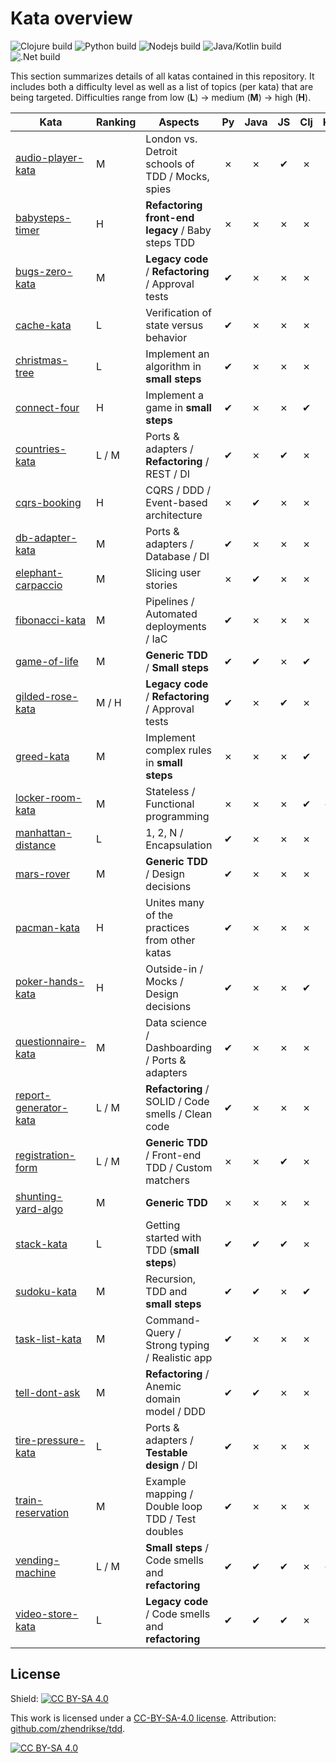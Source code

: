 # Kata overview

![Clojure build](https://img.shields.io/github/actions/workflow/status/zhendrikse/tdd/clojure.yml?label=Clojure%20katas)
![Python build](https://img.shields.io/github/actions/workflow/status/zhendrikse/tdd/python.yml?label=Python%20katas)
![Nodejs build](https://img.shields.io/github/actions/workflow/status/zhendrikse/tdd/node.js.yml?label=NodeJS%20katas)
![Java/Kotlin build](https://img.shields.io/github/actions/workflow/status/zhendrikse/tdd/gradle.yml?label=Java%2FKotlin%20katas)
![.Net build](https://img.shields.io/github/actions/workflow/status/zhendrikse/tdd/dotnet.yml?label=.NET%20katas)

This section summarizes details of all katas contained in this repository.
It includes both a difficulty level as well as a list of topics (per kata) 
that are being targeted.
Difficulties range from low (**L**) &rarr; medium (**M**) &rarr; high (**H**).
  
| Kata                                            | Ranking | Aspects                                               | Py | Java | JS | Clj | Kt | TS | C# |
| ----------------------------------------------- | ------- | ----------------------------------------------------- |:--:|:----:|:--:|:---:|:--:|:--:|:--:|
| [audio-player-kata](./audio-player-kata)        | M       | London vs. Detroit schools of TDD / Mocks, spies      | ✗  | ✗   | ✔  | ✗   | ✗  | ✗ | ✗ |
| [babysteps-timer](./babysteps-timer)            | H       | **Refactoring front-end legacy** / Baby steps TDD     | ✗  | ✗   | ✗  | ✗   | ✗  | ✔ | ✗ |
| [bugs-zero-kata](./bugs-zero-kata)              | M       | **Legacy code** / **Refactoring** / Approval tests    | ✔  | ✗   | ✗  | ✗   | ✗  | ✗ | ✗ |
| [cache-kata](./cache-kata)                      | L       | Verification of state versus behavior                 | ✔  | ✗   | ✗  | ✗   | ✗  | ✗ | ✗ |
| [christmas-tree](./christmas-tree)              | L       | Implement an algorithm in **small steps**             | ✔  | ✗   | ✗  | ✗   | ✗  | ✗ | ✗ |
| [connect-four](./connect-four)                  | H       | Implement a game in **small steps**                   | ✔  | ✗   | ✗  | ✔   | ✗  | ✗ | ✗ |
| [countries-kata](./countries-kata)              | L / M   | Ports &amp; adapters / **Refactoring** / REST / DI    | ✔  | ✗   | ✔  | ✗   | ✗  | ✔ | ✗ |
| [cqrs-booking](./cqrs-booking)                  | H       | CQRS / DDD / Event-based architecture                 | ✗  | ✔   | ✗  | ✗   | ✗  | ✗ | ✗ |
| [db-adapter-kata](./db-adapter-kata)            | M       | Ports &amp; adapters / Database / DI                  | ✔  | ✗   | ✗  | ✗   | ✗  | ✗ | ✗ |
| [elephant-carpaccio](./elephant-carpaccio)      | M       | Slicing user stories                                  | ✗  | ✔   | ✗  | ✗   | ✗  | ✗ | ✗ |
| [fibonacci-kata](./db-adapter-kata)             | M       | Pipelines / Automated deployments / IaC               | ✔  | ✗   | ✗  | ✗   | ✗  | ✗ | ✗ |
| [game-of-life](./game-of-life)                  | M       | **Generic TDD** / **Small steps**                     | ✔  | ✔   | ✗  | ✔   | ✗  | ✗ | ✗ |
| [gilded-rose-kata](./gilded-rose-kata)          | M / H   | **Legacy code** / **Refactoring** / Approval tests    | ✔  | ✗   | ✔  | ✗   | ✗  | ✗ | ✗ |
| [greed-kata](./greed-kata)                      | M       | Implement complex rules in **small steps**            | ✗  | ✗   | ✗  | ✔   | ✗  | ✗ | ✗ |
| [locker-room-kata](./locker-room-kata)          | M       | Stateless / Functional programming                    | ✗  | ✗   | ✗  | ✔   | ✔  | ✗ | ✗ |
| [manhattan-distance](./manhattan-distance)      | L       | 1, 2, N / Encapsulation                               | ✔  | ✗   | ✗  | ✗   | ✗  | ✗ | ✗ |
| [mars-rover](./mars-rover)                      | M       | **Generic TDD** / Design decisions                    | ✔  | ✗   | ✗  | ✗   | ✗  | ✗ | ✔ |
| [pacman-kata](./pacman-kata)                    | H       | Unites many of the practices from other katas         | ✔  | ✗   | ✗  | ✗   | ✗  | ✗ | ✗ |
| [poker-hands-kata](./poker-hands-kata)          | H       | Outside-in / Mocks / Design decisions                 | ✔  | ✗   | ✗  | ✔   | ✗  | ✗ | ✗ |
| [questionnaire-kata](./questionnaire-kata)      | M       | Data science / Dashboarding / Ports &amp; adapters    | ✔  | ✗   | ✗  | ✗   | ✗  | ✗ | ✗ |
| [report-generator-kata](./report-generator-kata)| L / M   | **Refactoring** / SOLID / Code smells / Clean code    | ✔  | ✗   | ✗  | ✗   | ✗  | ✗ | ✗ |
| [registration-form](./registration-form)        | L / M   | **Generic TDD** / Front-end TDD / Custom matchers     | ✗  | ✗   | ✔  | ✗   | ✗  | ✗ | ✗ |
| [shunting-yard-algo](./shunting-yard-algo)      | M       | **Generic TDD**                                       | ✗  | ✗   | ✗  | ✗   | ✗  | ✗ | ✔ |
| [stack-kata](./stack-kata)                      | L       | Getting started with TDD (**small steps**)            | ✔  | ✔   | ✔  | ✗   | ✗  | ✔ | ✗ |
| [sudoku-kata](./sudoku-kata)                    | M       | Recursion, TDD and **small steps**                    | ✔  | ✔   | ✗  | ✔   | ✗  | ✗ | ✗ |
| [task-list-kata](./task-list-kata)              | M       | Command-Query / Strong typing / Realistic app         | ✔  | ✗   | ✗  | ✗   | ✗  | ✗ | ✗ |
| [tell-dont-ask](./tell-dont-ask)                | M       | **Refactoring** / Anemic domain model / DDD           | ✔  | ✔   | ✗  | ✗   | ✗  | ✔ | ✔ | 
| [tire-pressure-kata](./tire-pressure-kata)      | L       | Ports &amp; adapters / **Testable design** / DI       | ✔  | ✗   | ✗  | ✗   | ✗  | ✗ | ✗ | 
| [train-reservation](./train-reservation)        | M       | Example mapping / Double loop TDD / Test doubles      | ✔  | ✗   | ✗  | ✗   | ✗  | ✗ | ✔ | 
| [vending-machine](./vending-machine)            | L / M   | **Small steps** / Code smells and **refactoring**     | ✔  | ✔   | ✔  | ✗   | ✔  | ✔ | ✔ |
| [video-store-kata](./video-store-kata)          | L       | **Legacy code** / Code smells and **refactoring**     | ✔  | ✔   | ✔  | ✗   | ✗  | ✔ | ✗ |

## License
  
Shield: [![CC BY-SA 4.0][cc-by-sa-shield]][cc-by-sa]

This work is licensed under a
[CC-BY-SA-4.0 license](https://creativecommons.org/licenses/by-sa/4.0/). Attribution: [github.com/zhendrikse/tdd](https://github.com/zhendrikse/tdd).

[![CC BY-SA 4.0][cc-by-sa-image]][cc-by-sa]

[cc-by-sa]: http://creativecommons.org/licenses/by-sa/4.0/
[cc-by-sa-image]: https://licensebuttons.net/l/by-sa/4.0/88x31.png
[cc-by-sa-shield]: https://img.shields.io/badge/License-CC%20BY--SA%204.0-lightgrey.svg
  
